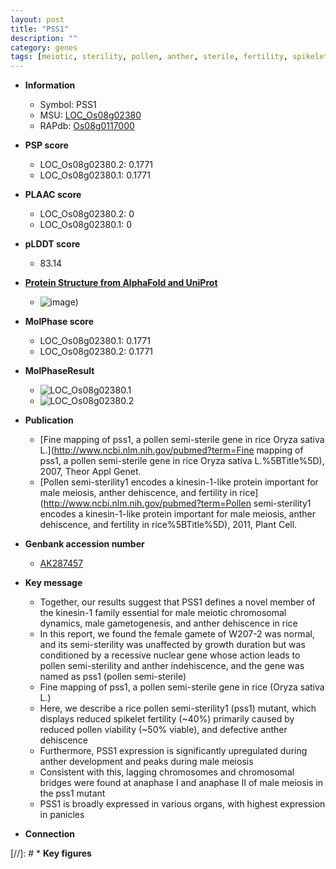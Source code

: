 ```yaml
---
layout: post
title: "PSS1"
description: ""
category: genes
tags: [meiotic, sterility, pollen, anther, sterile, fertility, spikelet, anther development, growth, meiosis, panicle]
---
```


* **Information**  
    + Symbol: PSS1  
    + MSU: [LOC_Os08g02380](http://rice.plantbiology.msu.edu/cgi-bin/ORF_infopage.cgi?orf=LOC_Os08g02380)  
    + RAPdb: [Os08g0117000](http://rapdb.dna.affrc.go.jp/viewer/gbrowse_details/irgsp1?name=Os08g0117000)  

* **PSP score**  
    + LOC_Os08g02380.2: 0.1771 
    + LOC_Os08g02380.1: 0.1771 

* **PLAAC score**  
    + LOC_Os08g02380.2: 0 
    + LOC_Os08g02380.1: 0 

* **pLDDT score**
    + 83.14

* **[Protein Structure from AlphaFold and UniProt](https://www.uniprot.org/uniprotkb/F9W301/entry#structure)**
    + ![image](https://ricepsp.github.io/images/E-O/AF-F9W301-F1.png))

* **MolPhase score**
    + LOC_Os08g02380.1: 0.1771
    + LOC_Os08g02380.2: 0.1771

* **MolPhaseResult**
    + ![LOC_Os08g02380.1](https://ricepsp.github.io/pictures/LOC_Os08g/LOC_Os08g02380.1.png)
    + ![LOC_Os08g02380.2](https://ricepsp.github.io/pictures/LOC_Os08g/LOC_Os08g02380.2.png)

* **Publication**  
    + [Fine mapping of pss1, a pollen semi-sterile gene in rice Oryza sativa L.](http://www.ncbi.nlm.nih.gov/pubmed?term=Fine mapping of pss1, a pollen semi-sterile gene in rice Oryza sativa L.%5BTitle%5D), 2007, Theor Appl Genet.
    + [Pollen semi-sterility1 encodes a kinesin-1-like protein important for male meiosis, anther dehiscence, and fertility in rice](http://www.ncbi.nlm.nih.gov/pubmed?term=Pollen semi-sterility1 encodes a kinesin-1-like protein important for male meiosis, anther dehiscence, and fertility in rice%5BTitle%5D), 2011, Plant Cell.

* **Genbank accession number**  
    + [AK287457](http://www.ncbi.nlm.nih.gov/nuccore/AK287457)

* **Key message**  
    + Together, our results suggest that PSS1 defines a novel member of the kinesin-1 family essential for male meiotic chromosomal dynamics, male gametogenesis, and anther dehiscence in rice
    + In this report, we found the female gamete of W207-2 was normal, and its semi-sterility was unaffected by growth duration but was conditioned by a recessive nuclear gene whose action leads to pollen semi-sterility and anther indehiscence, and the gene was named as pss1 (pollen semi-sterile)
    + Fine mapping of pss1, a pollen semi-sterile gene in rice (Oryza sativa L.)
    + Here, we describe a rice pollen semi-sterility1 (pss1) mutant, which displays reduced spikelet fertility (~40%) primarily caused by reduced pollen viability (~50% viable), and defective anther dehiscence
    + Furthermore, PSS1 expression is significantly upregulated during anther development and peaks during male meiosis
    + Consistent with this, lagging chromosomes and chromosomal bridges were found at anaphase I and anaphase II of male meiosis in the pss1 mutant
    + PSS1 is broadly expressed in various organs, with highest expression in panicles

* **Connection**  

[//]: # * **Key figures**  


